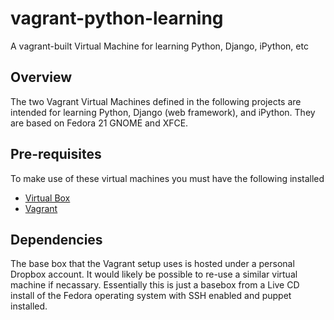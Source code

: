 # vagrant-python-learning

A vagrant-built Virtual Machine for learning Python, Django, iPython, etc

## Overview

The two Vagrant Virtual Machines defined in the following projects are intended for learning Python, Django (web framework), and iPython.  They are based on Fedora 21 GNOME and XFCE.

## Pre-requisites

To make use of these virtual machines you must have the following installed

* [Virtual Box](https://www.virtualbox.org/) 
* [Vagrant](https://www.vagrantup.com/)

## Dependencies 

The base box that the Vagrant setup uses is hosted under a personal Dropbox account.  It would likely be possible to re-use a similar virtual machine if necassary.  Essentially this is just a basebox from a Live CD install of the Fedora operating system with SSH enabled and puppet installed.




